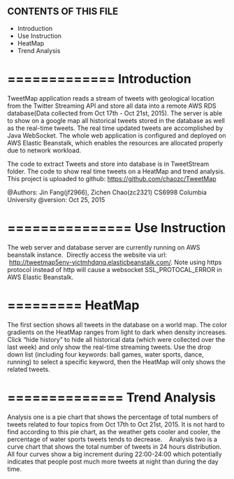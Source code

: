 CONTENTS OF THIS FILE
---------------------
* Introduction
* Use Instruction
* HeatMap
* Trend Analysis


=============
Introduction
=============
TweetMap application reads a stream of tweets with geological location from the Twitter Streaming API and store all data into a remote AWS RDS database(Data collected from Oct 17th - Oct 21st, 2015). The server is able to show on a google map all historical tweets stored in the database as well as the real-time tweets. The real time updated tweets are accomplished by Java WebSocket. The whole web application is configured and deployed on AWS Elastic Beanstalk, which enables the resources are allocated properly due to network workload.

The code to extract Tweets and store into database is in TweetStream folder.
The code to show real time tweets on a HeatMap and trend analysis. 
This project is uploaded to github: https://github.com/chaozc/TweetMap

@Authors: Jin Fang(jf2966), Zichen Chao(zc2321)     CS6998 Columbia University
@version: Oct 25, 2015 



===============
Use Instruction
===============
The web server and database server are currently running on AWS beanstalk instance.  Directly access the website via url:  http://tweetmap5env-yictmhdqnq.elasticbeanstalk.com/. Note using https protocol instead of http will cause a websocket SSL_PROTOCAL_ERROR in AWS Elastic Beanstalk.



=========
HeatMap
=========
The first section shows all tweets in the database on a world map. The color gradients on the HeatMap ranges from light to dark when density increases. Click “hide history” to hide all historical data (which were collected over the last week) and only show the real-time streaming tweets. Use the drop down list (including four keywords: ball games, water sports, dance, running) to select a specific keyword, then the HeatMap will only shows the related tweets.  


==============
Trend Analysis
==============
Analysis one is a pie chart that shows the percentage of total numbers of tweets related to four topics from Oct 17th to Oct 21st, 2015. It is not hard to find according to this pie chart, as the weather gets cooler and cooler, the percentage of water sports tweets tends to decrease.   
Analysis two is a curve chart that shows the total number of tweets in 24 hours distribution. All four curves show a big increment during 22:00-24:00 which potentially indicates that people post much more tweets at night than during the day time. 


